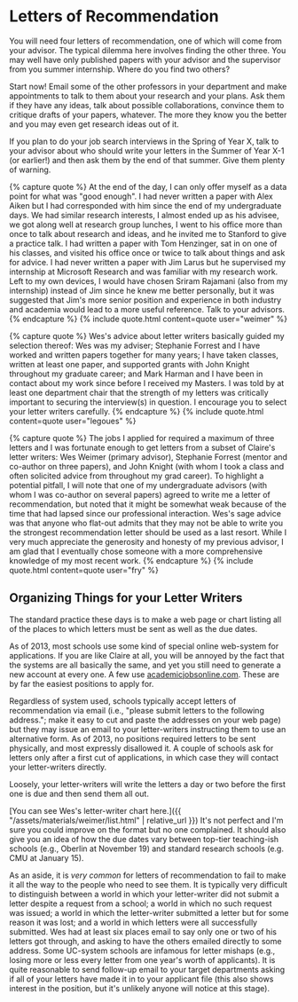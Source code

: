 # Letters of Recommendation

You will need four letters of recommendation, one of which will come from
your advisor. The typical dilemma here involves finding the other three. 
You may well have only published papers with your advisor and the
supervisor from you summer internship. Where do you find two others? 

Start now! Email some of the other professors in your department and make
appointments to talk to them about your research and your plans. Ask them
if they have any ideas, talk about possible collaborations, convince them
to critique drafts of your papers, whatever. The more they know you the
better and you may even get research ideas out of it. 

If you plan to do your job search interviews in the Spring of Year X, talk
to your advisor about who should write your letters in the Summer of Year
X-1 (or earlier!) and then ask them by the end of that summer. Give them
plenty of warning. 

{% capture quote %}
At the end of the day, I can only offer myself as a data point for
what was "good enough". I had never written a paper with Alex Aiken but I
had corresponded with him since the end of my undergraduate days. We had
similar research interests, I almost ended up as his advisee, we got along
well at research group lunches, I went to his office more than once to talk
about research and ideas, and he invited me to Stanford to give a practice
talk. I had written a paper with Tom Henzinger, sat in on one of his
classes, and visited his office once or twice to talk about things and ask
for advice. I had never written a paper with Jim Larus but he supervised my
internship at Microsoft Research and was familiar with my research work. 
Left to my own devices, I would have chosen Sriram Rajamani (also from my
internship) instead of Jim since he knew me better personally, but it was
suggested that Jim's more senior position and experience in both industry
and academia would lead to a more useful reference. Talk to your advisors.
{% endcapture %}
{% include quote.html content=quote user="weimer" %}

{% capture quote %}
Wes's advice about letter writers basically guided my
selection thereof: Wes was my adviser; Stephanie Forrest and I have worked and
written papers together for many years; I have taken classes, written at least
one paper, and supported grants with John Knight throughout my graduate career;
and Mark Harman and I have been in contact about my work since before I received
my Masters.  I was told by at least one department chair that the strength of my
letters was critically important to securing the interview(s) in question.  I
encourage you to select your letter writers carefully.
{% endcapture %}
{% include quote.html content=quote user="legoues" %}

{% capture quote %}
The jobs I applied for required a maximum of three letters and I was fortunate
enough to get letters from a subset of Claire's letter writers: Wes Weimer
(primary advisor), Stephanie Forrest (mentor and co-author on three papers), and
John Knight (with whom I took a class and often solicited advice from throughout
my grad career).  To highlight a potential pitfall, I will note that one of my
undergraduate advisors (with whom I was co-author on several papers) agreed to
write me a letter of recommendation, but noted that it might be somewhat weak
because of the time that had lapsed since our professional interaction.
Wes's sage advice was that anyone who flat-out admits that they may not be
able to write you the strongest recommendation letter should be used as a last
resort.  While I very much appreciate the generosity and honesty of my previous
advisor, I am glad that I eventually chose someone with a more comprehensive
knowledge of my most recent work.
{% endcapture %}
{% include quote.html content=quote user="fry" %}

## Organizing Things for your Letter Writers

The standard practice these days is to make a web page or chart listing all of
the places to which letters must be sent as well as the due dates. 

As of 2013, most schools use some kind of special online web-system for
applications.  If you are like Claire at all, you will be annoyed by the fact
that the systems are all basically the same, and yet you still need to generate
a new account at every one.  A few use [academicjobsonline.com](http://academicjobsonline.com).  These are by far
the easiest positions to apply for.

Regardless of system used, schools typically accept letters of recommendation via
email (i.e., "please submit letters to the following address."; make it easy to
cut and paste the addresses on your web page) but they may issue an email to
your letter-writers instructing them to use an alternative form.  As of 2013, no
positions required letters to be sent physically, and most expressly disallowed
it.  A couple of schools ask for letters only after a first cut of applications,
in which case they will contact your letter-writers directly.

Loosely, your letter-writers will write the letters a day or two before the
first one is due and then send them all out.

[You can see Wes's letter-writer chart here.]({{ "/assets/materials/weimer/list.html" | relative_url }})
It's not perfect and I'm sure you could improve on the format but no
one complained. It should also give you an idea of how the due dates vary
between top-tier teaching-ish schools (e.g., Oberlin at November 19) and
standard research schools (e.g. CMU at January 15).

As an aside, it is *very common* for letters of recommendation to fail to
make it all the way to the people who need to see them.  It is typically very
difficult to distinguish between a world in which your letter-writer did not
submit a letter despite a request from a school; a world in which no such
request was issued; a world in which the letter-writer submitted a letter but
for some reason it was lost; and a world in which letters were all successfully
submitted.  Wes had at least six places email to say only one or two of his
letters got through, and asking to have the others emailed directly to some
address.  Some UC-system schools are infamous for letter mishaps (e.g., losing
more or less every letter from one year's worth of applicants). It is quite
reasonable to send follow-up email to your target departments asking if all of
your letters have made it in to your applicant file (this also shows interest in
the position, but it's unlikely anyone will notice at this stage).